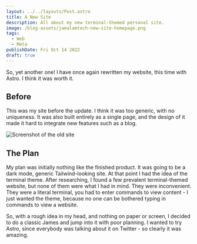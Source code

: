 ```yaml
---
layout: ../../layouts/Post.astro
title: A New Site
description: All about my new terminal-themed personal site.
image: /blog-assets/jamalamtech-new-site-homepage.png
tags:
  - Web
  - Meta
publishDate: Fri Oct 14 2022
draft: true
---
```


So, yet another one! I have once again rewritten my website, this time with Astro. I think it was worth it.

## Before

This was my site before the update. I think it was too generic, with no uniqueness. It was also built entirely as a single page, and the design of it made it hard to integrate new features such as a blog.

![Screenshot of the old site](/blog-assets/old-site.png)

## The Plan

My plan was initially nothing like the finished product. It was going to be a dark mode, generic Tailwind-looking site. At that point I had the idea of the terminal theme. After researching, I found a few prevalent terminal-themed website, but none of them were what I had in mind. They were inconvenient. They were a literal terminal, you had to enter commands to view content - I just wanted the theme, because no one can be bothered typing in commands to view a website.

So, with a rough idea in my head, and nothing on paper or screen, I decided to do a classic James and jump into it with poor planning. I wanted to try Astro, since everybody was talking about it on Twitter - so clearly it was amazing.
